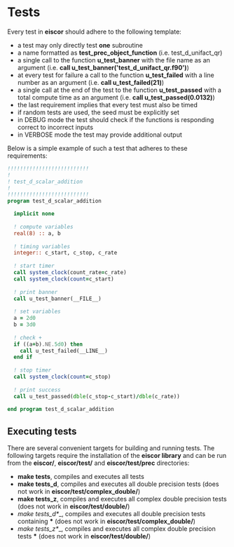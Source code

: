 # Tests #
Every test in __eiscor__ should adhere to the following template:
- a test may only directly test __one__ subroutine
- a name formatted as __test_prec_object_function__ (i.e. test_d_unifact_qr)
- a single call to the function __u_test_banner__ with the file name as an argument (i.e. __call u_test_banner('test_d_unifact_qr.f90')__)
- at every test for failure a call to the function __u_test_failed__ with a line number as an argument (i.e. __call u_test_failed(21)__)
- a single call at the end of the test to the function __u_test_passed__ with a total compute time as an argument (i.e. __call u_test_passed(0.0132)__)
- the last requirement implies that every test must also be timed
- if random tests are used, the seed must be explicitly set
- in DEBUG mode the test should check if the functions is responding correct to incorrect inputs
- in VERBOSE mode the test may provide additional output

Below is a simple example of such a test that adheres to these requirements:
```fortran
!!!!!!!!!!!!!!!!!!!!!!!!!!
!
! test_d_scalar_addition
!
!!!!!!!!!!!!!!!!!!!!!!!!!!
program test_d_scalar_addition

  implicit none
  
  ! compute variables
  real(8) :: a, b
  
  ! timing variables
  integer:: c_start, c_stop, c_rate
  
  ! start timer
  call system_clock(count_rate=c_rate)
  call system_clock(count=c_start)
  
  ! print banner
  call u_test_banner(__FILE__)
  
  ! set variables
  a = 2d0
  b = 3d0
    
  ! check +
  if ((a+b).NE.5d0) then
    call u_test_failed(__LINE__)
  end if
  
  ! stop timer
  call system_clock(count=c_stop)
  
  ! print success
  call u_test_passed(dble(c_stop-c_start)/dble(c_rate))
     
end program test_d_scalar_addition
```

## Executing tests ##
There are several convenient targets for building and running tests. The following targets require the installation of the __eiscor library__ and can be run from the __eiscor/__, __eiscor/test/__ and __eiscor/test/prec__ directories:
- __make tests__, compiles and executes all tests
- __make tests_d__, compiles and executes all double precision tests (does not work in __eiscor/test/complex_double/__)
- __make tests_z__, compiles and executes all complex double precision tests (does not work in __eiscor/test/double/__)
- __make tests_d_*__, compiles and executes all double precision tests containing __*__ (does not work in __eiscor/test/complex_double/__)
- __make tests_z_*__, compiles and executes all complex double precision tests __*__ (does not work in __eiscor/test/double/__)
